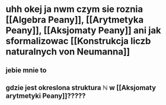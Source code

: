 # uhh okej ja nwm czym sie roznia [[Algebra Peany]], [[Arytmetyka Peany]], [[Aksjomaty Peany]] ani jak sformalizowac [[Konstrukcja liczb naturalnych von Neumanna]]
## jebie mnie to

## gdzie jest okreslona struktura $\mathbb{N}$ w [[Aksjomaty arytmetyki Peany]]?????
## 